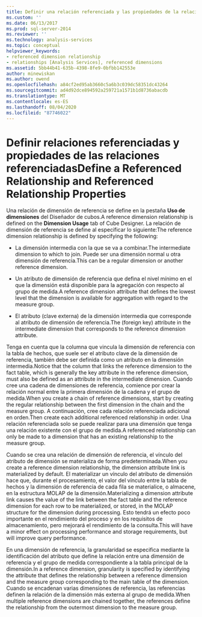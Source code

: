 ```yaml
---
title: Definir una relación referenciada y las propiedades de la relación referenciada | Microsoft Docs
ms.custom: ''
ms.date: 06/13/2017
ms.prod: sql-server-2014
ms.reviewer: ''
ms.technology: analysis-services
ms.topic: conceptual
helpviewer_keywords:
- referenced dimension relationship
- relationships [Analysis Services], referenced dimensions
ms.assetid: 5bb44b41-635b-4398-8fe9-0bfbb142553e
author: minewiskan
ms.author: owend
ms.openlocfilehash: a84cf2ed95ab3660c5a6b3c039dc58351dc43264
ms.sourcegitcommit: ad4d92dce894592a259721a1571b1d8736abacdb
ms.translationtype: MT
ms.contentlocale: es-ES
ms.lasthandoff: 08/04/2020
ms.locfileid: "87746022"
---
```

# <a name="define-a-referenced-relationship-and-referenced-relationship-properties"></a><span data-ttu-id="1bc3a-102">Definir relaciones referenciadas y propiedades de las relaciones referenciadas</span><span class="sxs-lookup"><span data-stu-id="1bc3a-102">Define a Referenced Relationship and Referenced Relationship Properties</span></span>
  <span data-ttu-id="1bc3a-103">Una relación de dimensión de referencia se define en la pestaña **Uso de dimensiones** del Diseñador de cubos.</span><span class="sxs-lookup"><span data-stu-id="1bc3a-103">A reference dimension relationship is defined on the **Dimension Usage** tab of Cube Designer.</span></span> <span data-ttu-id="1bc3a-104">La relación de dimensión de referencia se define al especificar lo siguiente:</span><span class="sxs-lookup"><span data-stu-id="1bc3a-104">The reference dimension relationship is defined by specifying the following:</span></span>  
  
-   <span data-ttu-id="1bc3a-105">La dimensión intermedia con la que se va a combinar.</span><span class="sxs-lookup"><span data-stu-id="1bc3a-105">The intermediate dimension to which to join.</span></span> <span data-ttu-id="1bc3a-106">Puede ser una dimensión normal u otra dimensión de referencia.</span><span class="sxs-lookup"><span data-stu-id="1bc3a-106">This can be a regular dimension or another reference dimension.</span></span>  
  
-   <span data-ttu-id="1bc3a-107">Un atributo de dimensión de referencia que defina el nivel mínimo en el que la dimensión está disponible para la agregación con respecto al grupo de medida.</span><span class="sxs-lookup"><span data-stu-id="1bc3a-107">A reference dimension attribute that defines the lowest level that the dimension is available for aggregation with regard to the measure group.</span></span>  
  
-   <span data-ttu-id="1bc3a-108">El atributo (clave externa) de la dimensión intermedia que corresponde al atributo de dimensión de referencia.</span><span class="sxs-lookup"><span data-stu-id="1bc3a-108">The (foreign key) attribute in the intermediate dimension that corresponds to the reference dimension attribute.</span></span>  
  
 <span data-ttu-id="1bc3a-109">Tenga en cuenta que la columna que vincula la dimensión de referencia con la tabla de hechos, que suele ser el atributo clave de la dimensión de referencia, también debe ser definida como un atributo en la dimensión intermedia.</span><span class="sxs-lookup"><span data-stu-id="1bc3a-109">Notice that the column that links the reference dimension to the fact table, which is generally the key attribute in the reference dimension, must also be defined as an attribute in the intermediate dimension.</span></span> <span data-ttu-id="1bc3a-110">Cuando cree una cadena de dimensiones de referencia, comience por crear la relación normal entre la primera dimensión de la cadena y el grupo de medida.</span><span class="sxs-lookup"><span data-stu-id="1bc3a-110">When you create a chain of reference dimensions, start by creating the regular relationship between the first dimension in the chain and the measure group.</span></span> <span data-ttu-id="1bc3a-111">A continuación, cree cada relación referenciada adicional en orden.</span><span class="sxs-lookup"><span data-stu-id="1bc3a-111">Then create each additional referenced relationship in order.</span></span> <span data-ttu-id="1bc3a-112">Una relación referenciada solo se puede realizar para una dimensión que tenga una relación existente con el grupo de medida.</span><span class="sxs-lookup"><span data-stu-id="1bc3a-112">A referenced relationship can only be made to a dimension that has an existing relationship to the measure group.</span></span>  
  
 <span data-ttu-id="1bc3a-113">Cuando se crea una relación de dimensión de referencia, el vínculo del atributo de dimensión se materializa de forma predeterminada.</span><span class="sxs-lookup"><span data-stu-id="1bc3a-113">When you create a reference dimension relationship, the dimension attribute link is materialized by default.</span></span> <span data-ttu-id="1bc3a-114">El materializar un vínculo del atributo de dimensión hace que, durante el procesamiento, el valor del vínculo entre la tabla de hechos y la dimensión de referencia de cada fila se materialice, o almacene, en la estructura MOLAP de la dimensión.</span><span class="sxs-lookup"><span data-stu-id="1bc3a-114">Materializing a dimension attribute link causes the value of the link between the fact table and the reference dimension for each row to be materialized, or stored, in the MOLAP structure for the dimension during processing.</span></span> <span data-ttu-id="1bc3a-115">Esto tendrá un efecto poco importante en el rendimiento del proceso y en los requisitos de almacenamiento, pero mejorará el rendimiento de la consulta.</span><span class="sxs-lookup"><span data-stu-id="1bc3a-115">This will have a minor effect on processing performance and storage requirements, but will improve query performance.</span></span>  
  
 <span data-ttu-id="1bc3a-116">En una dimensión de referencia, la granularidad se especifica mediante la identificación del atributo que define la relación entre una dimensión de referencia y el grupo de medida correspondiente a la tabla principal de la dimensión.</span><span class="sxs-lookup"><span data-stu-id="1bc3a-116">In a reference dimension, granularity is specified by identifying the attribute that defines the relationship between a reference dimension and the measure group corresponding to the main table of the dimension.</span></span> <span data-ttu-id="1bc3a-117">Cuando se encadenan varias dimensiones de referencia, las referencias definen la relación de la dimensión más externa al grupo de medida.</span><span class="sxs-lookup"><span data-stu-id="1bc3a-117">When multiple reference dimensions are chained together, the references define the relationship from the outermost dimension to the measure group.</span></span>  
  
  
